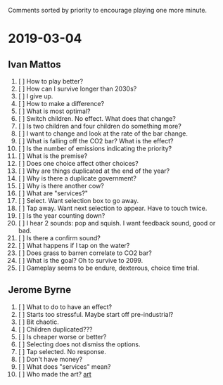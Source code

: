 Comments sorted by priority to encourage playing one more minute.

# 2019-03-04

## Ivan Mattos

1. [ ] How to play better?
1. [ ] How can I survive longer than 2030s?
1. [ ] I give up.
1. [ ] How to make a difference?
1. [ ] What is most optimal?
1. [ ] Switch children. No effect. What does that change?
1. [ ] Is two children and four children do something more?
1. [ ] I want to change and look at the rate of the bar change.
1. [ ] What is falling off the CO2 bar? What is the effect?
1. [ ] Is the number of emissions indicating the priority?
1. [ ] What is the premise?
1. [ ] Does one choice affect other choices?
1. [ ] Why are things duplicated at the end of the year?
1. [ ] Why is there a duplicate government?
1. [ ] Why is there another cow?
1. [ ] What are "services?"
1. [ ] Select. Want selection box to go away.
1. [ ] Tap away. Want next selection to appear. Have to touch twice.
1. [ ] Is the year counting down?
1. [ ] I hear 2 sounds: pop and squish. I want feedback sound, good or bad.
1. [ ] Is there a confirm sound?
1. [ ] What happens if I tap on the water?
1. [ ] Does grass to barren correlate to CO2 bar?
1. [ ] What is the goal? Oh to survive to 2099.
1. [ ] Gameplay seems to be endure, dexterous, choice time trial.

## Jerome Byrne

1. [ ] What to do to have an effect?
1. [ ] Starts too stressful. Maybe start off pre-industrial?
1. [ ] Bit chaotic.
1. [ ] Children duplicated???
1. [ ] Is cheaper worse or better?
1. [ ] Selecting does not dismiss the options.
1. [ ] Tap selected. No response.
1. [ ] Don't have money?
1. [ ] What does "services" mean?
1. [ ] Who made the art? [art](art.md)
